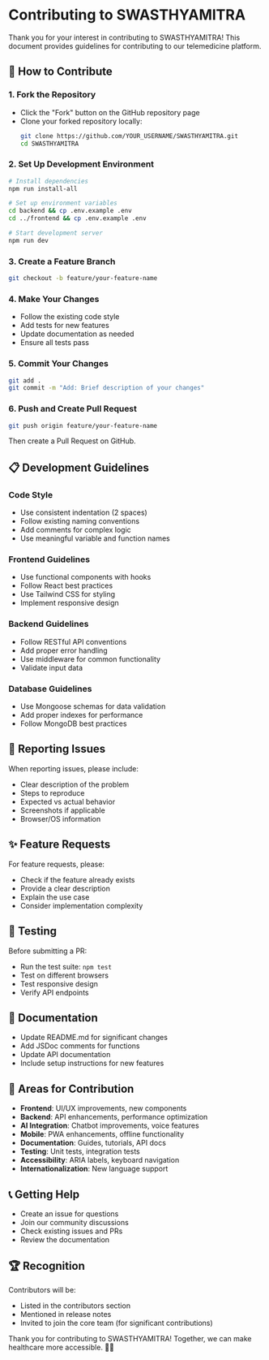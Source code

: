 # Contributing to SWASTHYAMITRA

Thank you for your interest in contributing to SWASTHYAMITRA! This document provides guidelines for contributing to our telemedicine platform.

## 🤝 How to Contribute

### 1. Fork the Repository
- Click the "Fork" button on the GitHub repository page
- Clone your forked repository locally:
  ```bash
  git clone https://github.com/YOUR_USERNAME/SWASTHYAMITRA.git
  cd SWASTHYAMITRA
  ```

### 2. Set Up Development Environment
```bash
# Install dependencies
npm run install-all

# Set up environment variables
cd backend && cp .env.example .env
cd ../frontend && cp .env.example .env

# Start development server
npm run dev
```

### 3. Create a Feature Branch
```bash
git checkout -b feature/your-feature-name
```

### 4. Make Your Changes
- Follow the existing code style
- Add tests for new features
- Update documentation as needed
- Ensure all tests pass

### 5. Commit Your Changes
```bash
git add .
git commit -m "Add: Brief description of your changes"
```

### 6. Push and Create Pull Request
```bash
git push origin feature/your-feature-name
```
Then create a Pull Request on GitHub.

## 📋 Development Guidelines

### Code Style
- Use consistent indentation (2 spaces)
- Follow existing naming conventions
- Add comments for complex logic
- Use meaningful variable and function names

### Frontend Guidelines
- Use functional components with hooks
- Follow React best practices
- Use Tailwind CSS for styling
- Implement responsive design

### Backend Guidelines
- Follow RESTful API conventions
- Add proper error handling
- Use middleware for common functionality
- Validate input data

### Database Guidelines
- Use Mongoose schemas for data validation
- Add proper indexes for performance
- Follow MongoDB best practices

## 🐛 Reporting Issues

When reporting issues, please include:
- Clear description of the problem
- Steps to reproduce
- Expected vs actual behavior
- Screenshots if applicable
- Browser/OS information

## ✨ Feature Requests

For feature requests, please:
- Check if the feature already exists
- Provide a clear description
- Explain the use case
- Consider implementation complexity

## 🧪 Testing

Before submitting a PR:
- Run the test suite: `npm test`
- Test on different browsers
- Test responsive design
- Verify API endpoints

## 📝 Documentation

- Update README.md for significant changes
- Add JSDoc comments for functions
- Update API documentation
- Include setup instructions for new features

## 🎯 Areas for Contribution

- **Frontend**: UI/UX improvements, new components
- **Backend**: API enhancements, performance optimization
- **AI Integration**: Chatbot improvements, voice features
- **Mobile**: PWA enhancements, offline functionality
- **Documentation**: Guides, tutorials, API docs
- **Testing**: Unit tests, integration tests
- **Accessibility**: ARIA labels, keyboard navigation
- **Internationalization**: New language support

## 📞 Getting Help

- Create an issue for questions
- Join our community discussions
- Check existing issues and PRs
- Review the documentation

## 🏆 Recognition

Contributors will be:
- Listed in the contributors section
- Mentioned in release notes
- Invited to join the core team (for significant contributions)

Thank you for contributing to SWASTHYAMITRA! Together, we can make healthcare more accessible. 🏥💙
